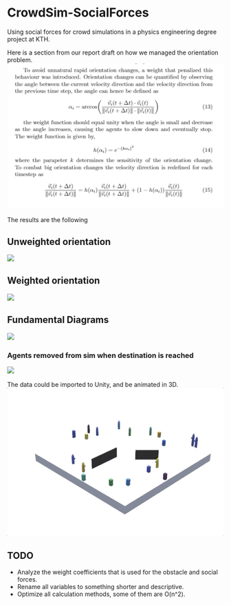 # CrowdSim-SocialForces
Using social forces for crowd simulations in a physics engineering degree project at KTH.

Here is a section from our report draft on how we managed the orientation problem. 
![](/images/orientation.png)

The results are the following
## Unweighted orientation 
![](/images/17A_6G_Unweighted.gif)
## Weighted orientation
![](/images/17A_6G_Weighted.gif)



## Fundamental Diagrams
![](/images/17A_6G_Fundamental.gif)

### Agents removed from sim when destination is reached
![](/images/26A_7G_Fundamental.gif)





The data could be imported to Unity, and be animated in 3D.
![](/images/unitygif.gif)
## TODO
* Analyze the weight coefficients that is used for the obstacle and social forces.
* Rename all variables to something shorter and descriptive.
* Optimize all calculation methods, some of them are O(n^2).
